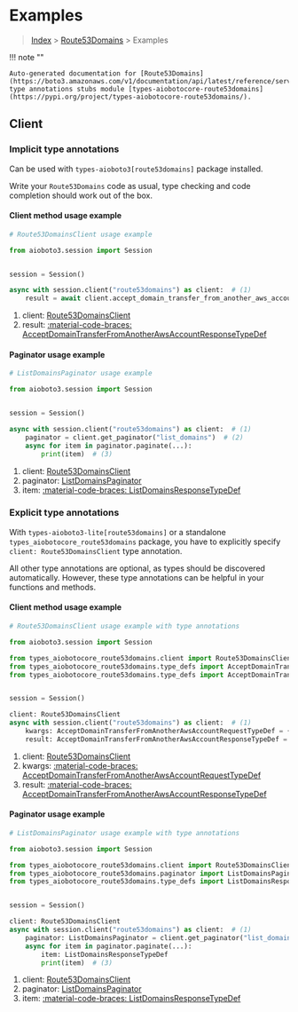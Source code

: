 # Examples

> [Index](../README.md) > [Route53Domains](./README.md) > Examples

!!! note ""

    Auto-generated documentation for [Route53Domains](https://boto3.amazonaws.com/v1/documentation/api/latest/reference/services/route53domains.html#route53domains)
    type annotations stubs module [types-aiobotocore-route53domains](https://pypi.org/project/types-aiobotocore-route53domains/).

## Client

### Implicit type annotations

Can be used with `types-aioboto3[route53domains]` package installed.

Write your `Route53Domains` code as usual,
type checking and code completion should work out of the box.



#### Client method usage example

```python
# Route53DomainsClient usage example

from aioboto3.session import Session


session = Session()

async with session.client("route53domains") as client:  # (1)
    result = await client.accept_domain_transfer_from_another_aws_account()  # (2)
```

1. client: [Route53DomainsClient](./client.md)
2. result: [:material-code-braces: AcceptDomainTransferFromAnotherAwsAccountResponseTypeDef](./type_defs.md#acceptdomaintransferfromanotherawsaccountresponsetypedef)



#### Paginator usage example

```python
# ListDomainsPaginator usage example

from aioboto3.session import Session


session = Session()

async with session.client("route53domains") as client:  # (1)
    paginator = client.get_paginator("list_domains")  # (2)
    async for item in paginator.paginate(...):
        print(item)  # (3)
```

1. client: [Route53DomainsClient](./client.md)
2. paginator: [ListDomainsPaginator](./paginators.md#listdomainspaginator)
3. item: [:material-code-braces: ListDomainsResponseTypeDef](./type_defs.md#listdomainsresponsetypedef)




### Explicit type annotations

With `types-aioboto3-lite[route53domains]`
or a standalone `types_aiobotocore_route53domains` package, you have to explicitly specify
`client: Route53DomainsClient` type annotation.

All other type annotations are optional, as types should be discovered automatically.
However, these type annotations can be helpful in your functions and methods.


#### Client method usage example

```python
# Route53DomainsClient usage example with type annotations

from aioboto3.session import Session

from types_aiobotocore_route53domains.client import Route53DomainsClient
from types_aiobotocore_route53domains.type_defs import AcceptDomainTransferFromAnotherAwsAccountResponseTypeDef
from types_aiobotocore_route53domains.type_defs import AcceptDomainTransferFromAnotherAwsAccountRequestTypeDef


session = Session()

client: Route53DomainsClient
async with session.client("route53domains") as client:  # (1)
    kwargs: AcceptDomainTransferFromAnotherAwsAccountRequestTypeDef = {...}  # (2)
    result: AcceptDomainTransferFromAnotherAwsAccountResponseTypeDef = await client.accept_domain_transfer_from_another_aws_account(**kwargs)  # (3)
```

1. client: [Route53DomainsClient](./client.md)
2. kwargs: [:material-code-braces: AcceptDomainTransferFromAnotherAwsAccountRequestTypeDef](./type_defs.md#acceptdomaintransferfromanotherawsaccountrequesttypedef)
3. result: [:material-code-braces: AcceptDomainTransferFromAnotherAwsAccountResponseTypeDef](./type_defs.md#acceptdomaintransferfromanotherawsaccountresponsetypedef)



#### Paginator usage example

```python
# ListDomainsPaginator usage example with type annotations

from aioboto3.session import Session

from types_aiobotocore_route53domains.client import Route53DomainsClient
from types_aiobotocore_route53domains.paginator import ListDomainsPaginator
from types_aiobotocore_route53domains.type_defs import ListDomainsResponseTypeDef


session = Session()

client: Route53DomainsClient
async with session.client("route53domains") as client:  # (1)
    paginator: ListDomainsPaginator = client.get_paginator("list_domains")  # (2)
    async for item in paginator.paginate(...):
        item: ListDomainsResponseTypeDef
        print(item)  # (3)
```

1. client: [Route53DomainsClient](./client.md)
2. paginator: [ListDomainsPaginator](./paginators.md#listdomainspaginator)
3. item: [:material-code-braces: ListDomainsResponseTypeDef](./type_defs.md#listdomainsresponsetypedef)




